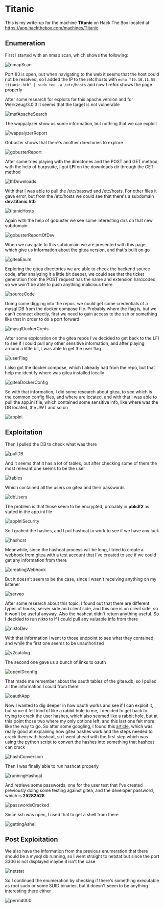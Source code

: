 # Titanic

This is my write-up for the machine **Titanic** on Hack The Box located at: https://app.hackthebox.com/machines/Titanic

## Enumeration

First I started with an nmap scan, which shows the following:

![nmapScan](./res/Titanic/nmapScan.png)

Port 80 is open, but when navigating to the web it seems that the host could not be resolved, so I added the IP to the /etc/hosts with `echo "10.10.11.55 titanic.htb" | sudo tee -a /etc/hosts` and now firefox shows the page properly

After some research for exploits for this apache version and for Werkzeug/3.0.3 it seems that the target is not vulnerable

![msfApacheSearch](./res/Titanic/msfApacheSearch.png)

The wappalyzer show us some information, but nothing that we can exploit

![wappalyzerReport](./res/Titanic/wappalyzerReport.png)

Gobuster shows that there's another directories to explore

![gobusterReport](./res/Titanic/gobusterReport.png)

After some tries playing with the directories and the POST and GET method, with the help of burpsuite, I got **LFI** on the downloads dir through the GET method

![lfiDownloads](./res/Titanic/lfiDownloads.png)

With that I was able to pull the /etc/passwd and /etc/hosts. For other files it gave error, but from the /etc/hosts we could see that there's a subdomain **dev.titanic.htb**

![titanicHosts](./res/Titanic/titanicHosts.png)

Again with the help of gobuster we see some interesting dirs on that new subdomain

![gobusterReportOfDev](./res/Titanic/gobusterReportOfDev.png)

When we navigate to this subdomain we are presented with this page, which give us information about the gitea version, and that's built on go

![giteaEnum](./res/Titanic/giteaEnum.png)

Exploring the gitea directories we are able to check the backend source code, after analyzing it a little bit deeper, we could see that the ticket generation from the POST request has the name and extension hardcoded, so we won't be able to push anything malicious there

![sourceCode](./res/Titanic/sourceCode.png)

Doing some digging into the repos, we could get some credentials of a mysql DB from the docker compose file. Probably where the flag is, but we can't connect directly, first we need to gain access to the ssh or something like that in order to do a port forward

![mysqlDockerCreds](./res/Titanic/mysqlDockerCreds.png)

After some exploration on the gitea repos I've decided to get back to the LFI to see if I could pull any other sensitive information, and after playing around a little bit, I was able to get the user flag

![userFlag](./res/Titanic/userFlag.png)

I also got the docker compose, which I already had from the repo, but that help me identify where was gitea installed locally

![giteaDockerConfig](./res/Titanic/giteaDockerConfig.png)

So with that information, I did some research about gitea, to see which is the common config files, and where are located, and with that I was able to pull the app.ini file, which contained some sensitive info, like where was the DB located, the JWT and so on

![appIni](./res/Titanic/appIni.png)

## Exploitation

Then I pulled the DB to check what was there

![pullDB](./res/Titanic/pullDB.png)

And it seems that it has a lot of tables, but after checking some of them the most relevant one seems to be the user

![tables](./res/Titanic/tables.png)

Which contained all the users on gitea and their passwords

![dbUsers](./res/Titanic/dbUsers.png)

The problem is that those seem to be encrypted, probably in **pbkdf2** as stated in the app.ini file

![appIniSecurity](./res/Titanic/appIniSecurity.png)

So I grabed the hashes, and I put hashcat to work to see if we have any luck

![hashcat](./res/Titanic/hashcat.png)

Meanwhile, since the hashcat process will be long, I tried to create a webhook from gitea with a test account that I've created to see if we could get any information from there

![creatingWebhook](./res/Titanic/creatingWebhook.png)

But it doesn't seem to be the case, since I wasn't receiving anything on my listener

![serveo](./res/Titanic/serveo.png)

After some research about this topic, I found out that there are different types of hooks, server side and client side, and this one is on client side, so it won't be useful anyway. Also the hashcat didn't return anything useful. So I decided to run nikto to if I could pull any valuable info from there

![niktoDev](./res/Titanic/niktoDev.png)

With that information I went to those endpoint to see what they contained, and while the first one seems to be unauthorized

![v2catalog](./res/Titanic/v2catalog.png)

The second one gave us a bunch of links to oauth

![openIDconfig](./res/Titanic/openIDconfig.png)

That made me remember about the oauth tables of the gitea.db, so I pulled all the information I could from there

![oauthApp](./res/Titanic/oauthApp.png)

Now I wanted to dig deeper in how oauth works and see if I can exploit it, but since it felt kind of like a rabbit hole to me, I decided to get back to trying to crack the user hashes, which also seemed like a rabbit hole, but at this point those two where my only options left, and this last one felt more like the way to go. So after some googling, I found this [article](https://www.unix-ninja.com/p/cracking_giteas_pbkdf2_password_hashes), which was really good at explaining how gitea hashes work and the steps needed to crack them with hashcat, so I went ahead with the first step which was using the python script to convert the hashes into something that hashcat can crack

![hashConversion](./res/Titanic/hashConversion.png)

Then I was finally able to run hashcat properly

![runningHashcat](./res/Titanic/runningHashcat.png)

And retrieve some passwords, one for the user test that I've created previously doing some testing against gitea, and the developer password, which is **25282528**

![passwordsCracked](./res/Titanic/passwordsCracked.png)

Since ssh was open, I used that to get a shell from there

![gettingAshell](./res/Titanic/gettingAshell.png)

## Post Exploitation

We also have the information from the previous enumeration that there should be a mysql db running, so I went straight to netstat but since the port 3306 is not displayed maybe it isn't the case

![netstat](./res/Titanic/netstat.png)

So I continued the enumeration by checking if there's something executable as root sudo or some SUID binaries, but it doesn't seem to be anything interesting there either

![perm4000](./res/Titanic/perm4000.png)
